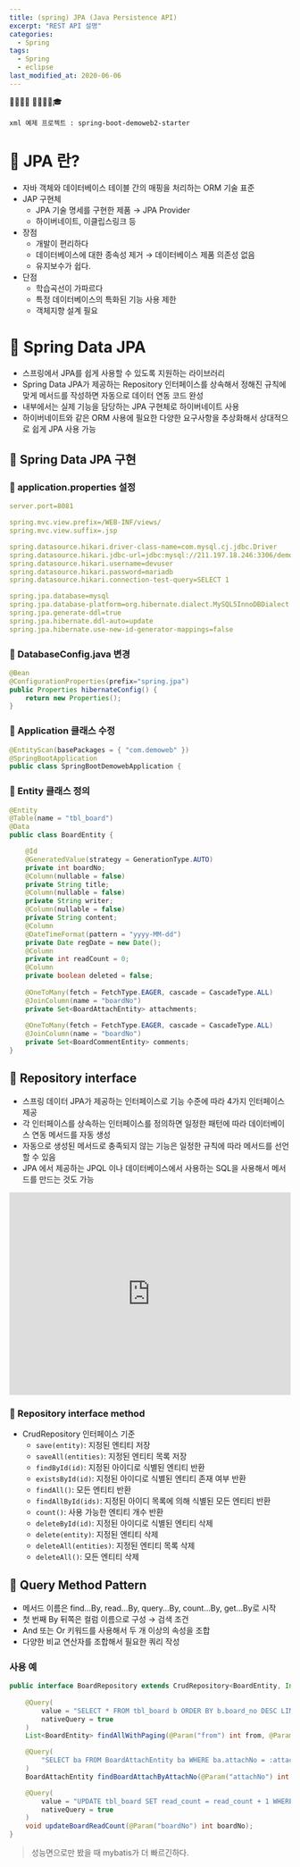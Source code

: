 ```yaml
---
title: (spring) JPA (Java Persistence API)
excerpt: "REST API 설명"
categories:
  - Spring 
tags:
  - Spring
  - eclipse
last_modified_at: 2020-06-06
---
```


💼📝🔑⏰ 📙📓📘📒🎓

```
xml 예제 프로젝트 : spring-boot-demoweb2-starter
```
# 💼 JPA 란?
- 자바 객체와 데이터베이스 테이블 간의 매핑을 처리하는 ORM 기술 표준
- JAP 구현체 
	+ JPA 기술 명세를 구현한 제품 → JPA Provider 
	+ 하이버네이트, 이클립스링크 등
- 장점 
	+ 개발이 편리하다 
	+ 데이터베이스에 대한 종속성 제거 → 데이터베이스 제품 의존성 없음 
	+ 유지보수가 쉽다.
- 단점
	+ 학습곡선이 가파르다 
	+ 특정 데이터베이스의 특화된 기능 사용 제한 
	+ 객체지향 설계 필요

# 💼 Spring Data JPA
- 스프링에서 JPA를 쉽게 사용할 수 있도록 지원하는 라이브러리
- Spring Data JPA가 제공하는 Repository 인터페이스를 상속해서 정해진 규칙에 맞게 메서드를 작성하면 자동으로 데이터 연동 코드 완성
- 내부에서는 실제 기능을 담당하는 JPA 구현체로 하이버네이트 사용
- 하이버네이트와 같은 ORM 사용에 필요한 다양한 요구사항을 추상화해서 상대적으로 쉽게 JPA 사용 가능

## 📝 Spring Data JPA 구현

### 🔑 application.properties 설정
~~~yml
server.port=8081

spring.mvc.view.prefix=/WEB-INF/views/
spring.mvc.view.suffix=.jsp

spring.datasource.hikari.driver-class-name=com.mysql.cj.jdbc.Driver
spring.datasource.hikari.jdbc-url=jdbc:mysql://211.197.18.246:3306/demoweb?serverTimezone=UTC
spring.datasource.hikari.username=devuser
spring.datasource.hikari.password=mariadb
spring.datasource.hikari.connection-test-query=SELECT 1

spring.jpa.database=mysql
spring.jpa.database-platform=org.hibernate.dialect.MySQL5InnoDBDialect
spring.jpa.generate-ddl=true
spring.jpa.hibernate.ddl-auto=update
spring.jpa.hibernate.use-new-id-generator-mappings=false
~~~

### 🔑 DatabaseConfig.java 변경
~~~java
@Bean
@ConfigurationProperties(prefix="spring.jpa")
public Properties hibernateConfig() {		
	return new Properties();
}
~~~

### 🔑 Application 클래스 수정
~~~java
@EntityScan(basePackages = { "com.demoweb" })
@SpringBootApplication
public class SpringBootDemowebApplication {
~~~

### 🔑 Entity 클래스 정의
~~~java
@Entity
@Table(name = "tbl_board")
@Data
public class BoardEntity {

	@Id
	@GeneratedValue(strategy = GenerationType.AUTO)
	private int boardNo;
	@Column(nullable = false)
	private String title;
	@Column(nullable = false)
	private String writer;
	@Column(nullable = false)
	private String content;
	@Column
	@DateTimeFormat(pattern = "yyyy-MM-dd")
	private Date regDate = new Date();
	@Column
	private int readCount = 0;
	@Column
	private boolean deleted = false;
		
	@OneToMany(fetch = FetchType.EAGER, cascade = CascadeType.ALL)
	@JoinColumn(name = "boardNo")
	private Set<BoardAttachEntity> attachments;
	
	@OneToMany(fetch = FetchType.EAGER, cascade = CascadeType.ALL)
	@JoinColumn(name = "boardNo")
	private Set<BoardCommentEntity> comments;
}
~~~


## 📝 Repository interface
- 스프링 데이터 JPA가 제공하는 인터페이스로 기능 수준에 따라 4가지 인터페이스 제공
- 각 인터페이스를 상속하는 인터페이스를 정의하면 일정한 패턴에 따라 데이터베이스 연동 메서드를 자동 생성
- 자동으로 생성된 메서드로 충족되지 않는 기능은 일정한 규칙에 따라 메서드를 선언할 수 있음
- JPA 에서 제공하는 JPQL 이나 데이터베이스에서 사용하는 SQL을 사용해서 메서드를 만드는 것도 가능

<iframe frameborder="0" style="width:100%;height:363px;" src="https://app.diagrams.net/?lightbox=1&highlight=0000ff&edit=_blank&layers=1&nav=1&title=Untitled%20Diagram.drawio#R7VfBcpswEP0aju1gBHZzTLHTNtPOpPGhTW4aawPqAMvIIkC%2BvsIsCEzjcZNJ7UMvHvatdrV6uw9hh4Vp9UnxPP6GAhLHc0XlsKXjef58YX4boG6BReC1QKSkaKGZBdbyCQh0CS2kgO1ooUZMtMzH4AazDDZ6hHGlsBwve8BkvGvOI5gA6w1PpugPKXRM6DzwreMzyCimrT3G5q0n5d1qOso25gLLAcRWDgsVom6f0iqEpCGvI6aNu3rG21emINPHBDz5F5fhvauuvjwsv9fR7XWUL97NKM1W192RQRgGyESlY4ww48nKoh8VFpmAJq1rLLvmK2JuwJkBf4HWNbWTFxoNFOs0IS9UUv9swt8HZN0NPMuKMu%2BMujMyrepBUGPeDX02bGd1ce35mkM9y1vHARZqAwfIotHVXEWgD6xjfXeNLABTMPWYOAUJ1%2FJxXAenAY36dbaF5oG6%2BBcdpSIfeVLQTreQ41ZqpOTDXttONuSXsdSwzvmOhNLoedw1SgxKQ3WYy%2BnZu4BO1%2FWeXQ7E5RMWD3TF3Deia%2Bb9F8DRAmBHCsB%2FpQAo9AalqdAOz4fx8PRv1i5FWxdF7c1FX8bLR4VNlBWqQpyTutxgrK6LP6gr%2BKfqCk6irtMrxT9SKcEprwp%2FMtA3PJJZdJmJtaHdPJ3xcHvzUw93MKHvOufnxNjeZcvY2122xrRfsu0L1%2F4fYKvf"></iframe>

### 🔑 Repository interface method
- CrudRepository 인터페이스 기준 
	+ `save(entity)`: 지정된 엔티티 저장 
	+ `saveAll(entities)`: 지정된 엔티티 목록 저장 
	+ `findById(id)`: 지정된 아이디로 식별된 엔티티 반환 
	+ `existsById(id)`: 지정된 아이디로 식별된 엔티티 존재 여부 반환 
	+ `findAll()`: 모든 엔티티 반환 
	+ `findAllById(ids)`: 지정된 아이디 목록에 의해 식별된 모든 엔티티 반환 	
	+ `count()`: 사용 가능한 엔티티 개수 반환 
	+ `deleteById(id)`: 지정된 아이디로 식별된 엔티티 삭제 
	+ `delete(entity)`: 지정된 엔티티 삭제 
	+ `deleteAll(entities)`: 지정된 엔티티 목록 삭제 
	+ `deleteAll()`: 모든 엔티티 삭제

## 📝 Query Method Pattern
- 메서드 이름은 find…By, read…By, query…By, count…By, get…By로 시작
- 첫 번째 By 뒤쪽은 컬럼 이름으로 구성 → 검색 조건
- And 또는 Or 키워드를 사용해서 두 개 이상의 속성을 조합
- 다양한 비교 연산자를 조합해서 필요한 쿼리 작성

### 사용 예
~~~java
public interface BoardRepository extends CrudRepository<BoardEntity, Integer> {
	
	@Query(
		value = "SELECT * FROM tbl_board b ORDER BY b.board_no DESC LIMIT :from, :count",
		nativeQuery = true
	)
	List<BoardEntity> findAllWithPaging(@Param("from") int from, @Param("count") int count);

	@Query(
		"SELECT ba FROM BoardAttachEntity ba WHERE ba.attachNo = :attachNo"
	)
	BoardAttachEntity findBoardAttachByAttachNo(@Param("attachNo") int attachNo);

	@Query(
		value = "UPDATE tbl_board SET read_count = read_count + 1 WHERE board_no = :boardNo",
		nativeQuery = true
	)
	void updateBoardReadCount(@Param("boardNo") int boardNo);	
}
~~~

> 성능면으로만 봤을 때 mybatis가 더 빠르긴하다.